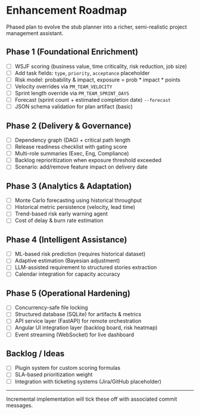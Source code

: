 # Enhancement Roadmap

Phased plan to evolve the stub planner into a richer, semi-realistic project management assistant.

## Phase 1 (Foundational Enrichment)
- [ ] WSJF scoring (business value, time criticality, risk reduction, job size)
- [ ] Add task fields: `type`, `priority`, `acceptance` placeholder
- [ ] Risk model: probability & impact, exposure = prob * impact * points
- [ ] Velocity overrides via `PM_TEAM_VELOCITY`
- [ ] Sprint length override via `PM_TEAM_SPRINT_DAYS`
- [ ] Forecast (sprint count + estimated completion date) `--forecast`
- [ ] JSON schema validation for plan artifact (basic)

## Phase 2 (Delivery & Governance)
- [ ] Dependency graph (DAG) + critical path length
- [ ] Release readiness checklist with gating score
- [ ] Multi-role summaries (Exec, Eng, Compliance)
- [ ] Backlog reprioritization when exposure threshold exceeded
- [ ] Scenario: add/remove feature impact on delivery date

## Phase 3 (Analytics & Adaptation)
- [ ] Monte Carlo forecasting using historical throughput
- [ ] Historical metric persistence (velocity, lead time)
- [ ] Trend-based risk early warning agent
- [ ] Cost of delay & burn rate estimation

## Phase 4 (Intelligent Assistance)
- [ ] ML-based risk prediction (requires historical dataset)
- [ ] Adaptive estimation (Bayesian adjustment)
- [ ] LLM-assisted requirement to structured stories extraction
- [ ] Calendar integration for capacity accuracy

## Phase 5 (Operational Hardening)
- [ ] Concurrency-safe file locking
- [ ] Structured database (SQLite) for artifacts & metrics
- [ ] API service layer (FastAPI) for remote orchestration
- [ ] Angular UI integration layer (backlog board, risk heatmap)
- [ ] Event streaming (WebSocket) for live dashboard

## Backlog / Ideas
- [ ] Plugin system for custom scoring formulas
- [ ] SLA-based prioritization weight
- [ ] Integration with ticketing systems (Jira/GitHub placeholder)

---
Incremental implementation will tick these off with associated commit messages.